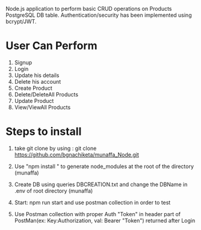 

Node.js application to perform basic CRUD operations on Products PostgreSQL DB table. Authentication/security has been implemented using bcrypt/JWT.

# User Can Perform

1. Signup
2. Login
3. Update his details
4. Delete his account
5. Create Product
6. Delete/DeleteAll Products
7. Update Product
8. View/ViewAll Products

# Steps to install

1. take git clone by using : git clone https://github.com/bgnachiketa/munaffa_Node.git

2. Use "npm install " to generate node_modules at the root of the directory (munaffa)

3. Create DB using queries DBCREATION.txt and change the DBName in .env of root directory (munaffa)

4. Start: npm run start and use postman collection in order to test

5. Use Postman collection with proper Auth "Token" in header part of PostMan(ex: Key:Authorization, val: Bearer "Token") returned after Login


